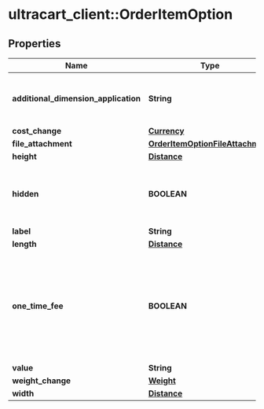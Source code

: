 # ultracart_client::OrderItemOption

## Properties
Name | Type | Description | Notes
------------ | ------------- | ------------- | -------------
**additional_dimension_application** | **String** | How the additional dimensions are applied to the item. | [optional] 
**cost_change** | [**Currency**](Currency.md) |  | [optional] 
**file_attachment** | [**OrderItemOptionFileAttachment**](OrderItemOptionFileAttachment.md) |  | [optional] 
**height** | [**Distance**](Distance.md) |  | [optional] 
**hidden** | **BOOLEAN** | True if this option is hidden from display on the order | [optional] 
**label** | **String** | Label | [optional] 
**length** | [**Distance**](Distance.md) |  | [optional] 
**one_time_fee** | **BOOLEAN** | True if the cost associated with this option is a one time fee or multiplied by the quantity of the item | [optional] 
**value** | **String** | Value | [optional] 
**weight_change** | [**Weight**](Weight.md) |  | [optional] 
**width** | [**Distance**](Distance.md) |  | [optional] 


